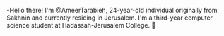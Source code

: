 -Hello there! I'm @AmeerTarabieh, 
24-year-old individual originally from Sakhnin and currently residing in Jerusalem. 
I'm a third-year computer science student at Hadassah-Jerusalem College. 👋
<!---
AmeerTarabieh/AmeerTarabieh is a ✨ special ✨ repository because its `README.md` (this file) appears on your GitHub profile.
You can click the Preview link to take a look at your changes.
--->
